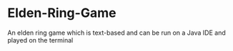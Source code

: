 # Elden-Ring-Game
An elden ring game which is text-based and can be run on a Java IDE and played on the terminal
